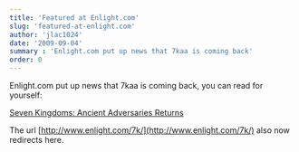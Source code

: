 ```yaml
---
title: 'Featured at Enlight.com'
slug: 'featured-at-enlight.com'
author: 'jlac1024'
date: '2009-09-04'
summary : 'Enlight.com put up news that 7kaa is coming back'
order: 0
---
```


Enlight.com put up news that 7kaa is coming back, you can read for yourself:

[Seven Kingdoms: Ancient Adversaries Returns](http://www.enlight.com/cmsel/press/view.php?id=64)

The url [http://www.enlight.com/7k/](http://www.enlight.com/7k/) also now redirects here.

